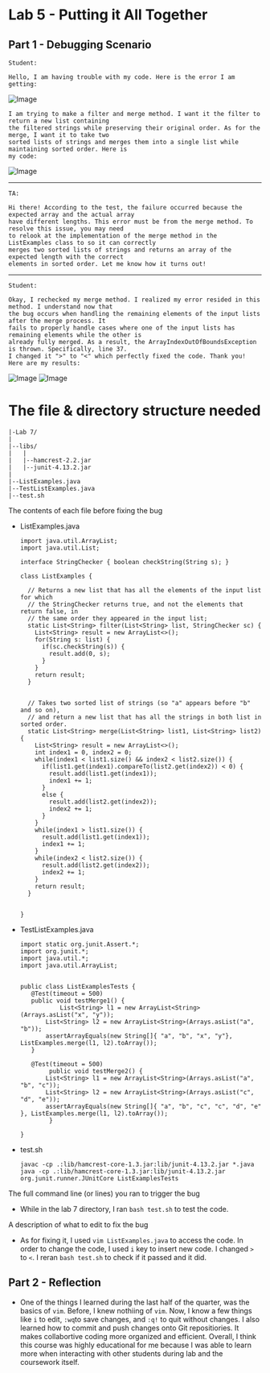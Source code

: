 # Lab 5 - Putting it All Together

## Part 1 - Debugging Scenario
```
Student:

Hello, I am having trouble with my code. Here is the error I am getting:
```
![Image](lab5-ss1.png)
```
I am trying to make a filter and merge method. I want it the filter to return a new list containing
the filtered strings while preserving their original order. As for the merge, I want it to take two
sorted lists of strings and merges them into a single list while maintaining sorted order. Here is
my code:
```
![Image](lab5-ss2.png)

-------


```
TA:

Hi there! According to the test, the failure occurred because the expected array and the actual array
have different lengths. This error must be from the merge method. To resolve this issue, you may need
to relook at the implementation of the merge method in the ListExamples class to so it can correctly
merges two sorted lists of strings and returns an array of the expected length with the correct
elements in sorted order. Let me know how it turns out!
```
--------


```
Student:

Okay, I rechecked my merge method. I realized my error resided in this method. I understand now that
the bug occurs when handling the remaining elements of the input lists after the merge process. It
fails to properly handle cases where one of the input lists has remaining elements while the other is
already fully merged. As a result, the ArrayIndexOutOfBoundsException is thrown. Specifically, line 37.
I changed it ">" to "<" which perfectly fixed the code. Thank you! Here are my results:
```
![Image](lab5-ss3.png)
![Image](lab5-ss4.png)

# The file & directory structure needed

  ```
  |-Lab 7/
  |
  |--libs/
  |   |
  |   |--hamcrest-2.2.jar
  |   |--junit-4.13.2.jar
  |
  |--ListExamples.java
  |--TestListExamples.java
  |--test.sh

  ```
The contents of each file before fixing the bug
   * ListExamples.java
     ```
     import java.util.ArrayList;
     import java.util.List;
     
     interface StringChecker { boolean checkString(String s); }
     
     class ListExamples {
     
       // Returns a new list that has all the elements of the input list for which
       // the StringChecker returns true, and not the elements that return false, in
       // the same order they appeared in the input list;
       static List<String> filter(List<String> list, StringChecker sc) {
         List<String> result = new ArrayList<>();
         for(String s: list) {
           if(sc.checkString(s)) {
             result.add(0, s);
           }
         }
         return result;
       }
     
     
       // Takes two sorted list of strings (so "a" appears before "b" and so on),
       // and return a new list that has all the strings in both list in sorted order.
       static List<String> merge(List<String> list1, List<String> list2) {
         List<String> result = new ArrayList<>();
         int index1 = 0, index2 = 0;
         while(index1 < list1.size() && index2 < list2.size()) {
           if(list1.get(index1).compareTo(list2.get(index2)) < 0) {
             result.add(list1.get(index1));
             index1 += 1;
           }
           else {
             result.add(list2.get(index2));
             index2 += 1;
           }
         }
         while(index1 > list1.size()) {
           result.add(list1.get(index1));
           index1 += 1;
         }
         while(index2 < list2.size()) {
           result.add(list2.get(index2));
           index2 += 1;
         }
         return result;
       }
     
     
     }
     
     ```
     
   * TestListExamples.java
     ```
     import static org.junit.Assert.*;
     import org.junit.*;
     import java.util.*;
     import java.util.ArrayList;
     
     
     public class ListExamplesTests {
     	@Test(timeout = 500)
     	public void testMerge1() {
         		List<String> l1 = new ArrayList<String>(Arrays.asList("x", "y"));
     		List<String> l2 = new ArrayList<String>(Arrays.asList("a", "b"));
     		assertArrayEquals(new String[]{ "a", "b", "x", "y"}, ListExamples.merge(l1, l2).toArray());
     	}
     	
     	@Test(timeout = 500)
             public void testMerge2() {
     		List<String> l1 = new ArrayList<String>(Arrays.asList("a", "b", "c"));
     		List<String> l2 = new ArrayList<String>(Arrays.asList("c", "d", "e"));
     		assertArrayEquals(new String[]{ "a", "b", "c", "c", "d", "e" }, ListExamples.merge(l1, l2).toArray());
             }
     
     }
     
     ```
     
   * test.sh
     ```
     javac -cp .:lib/hamcrest-core-1.3.jar:lib/junit-4.13.2.jar *.java
     java -cp .:lib/hamcrest-core-1.3.jar:lib/junit-4.13.2.jar org.junit.runner.JUnitCore ListExamplesTests
     ```
The full command line (or lines) you ran to trigger the bug
   * While in the lab 7 directory, I ran `bash test.sh` to test the code.
  
A description of what to edit to fix the bug
   *  As for fixing it, I used `vim ListExamples.java` to access the code. In order to change the code, I used `i` key to insert new code. I changed `>` to `<`. I reran `bash test.sh` to check if it passed and it did.

## Part 2 - Reflection  
  * One of the things I learned during the last half of the quarter, was the basics of `vim`. Before, I knew nothiing of `vim`. Now, I know a few things like `i` to edit, `:wq`to save changes, and `:q!` to quit without changes. I also learned how to commit and push changes onto Git repositiories. It makes collabortive coding more organized and efficient. Overall, I think this course was highly educational for me because I was able to learn more when interacting with other students during lab and the coursework itself. 
